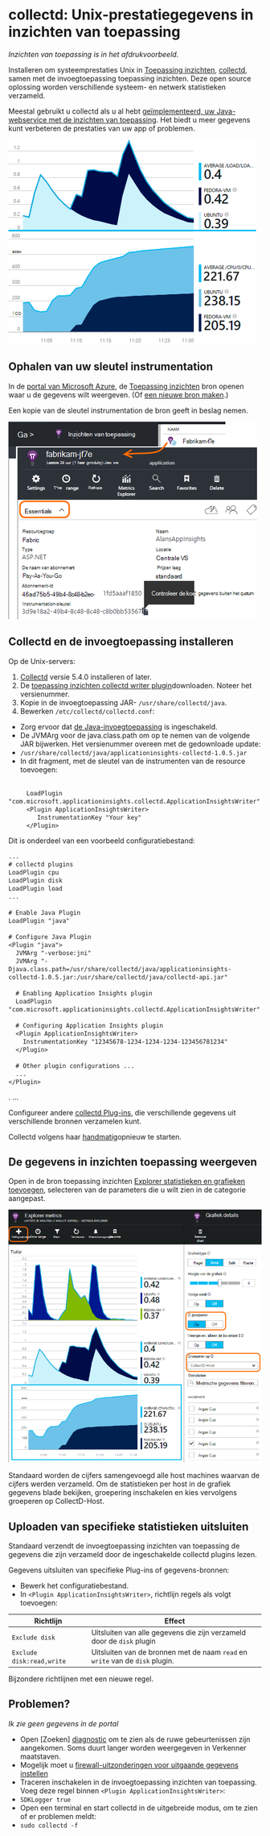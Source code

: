 <properties 
    pageTitle="collectd: perf stats voor Java op Unix in inzichten van toepassing" 
    description="Uitgebreide controle van uw Java-website met de invoegtoepassing CollectD voor toepassing inzichten" 
    services="application-insights" 
    documentationCenter="java"
    authors="alancameronwills" 
    manager="douge"/>

<tags 
    ms.service="application-insights" 
    ms.workload="tbd" 
    ms.tgt_pltfrm="ibiza" 
    ms.devlang="na" 
    ms.topic="article" 
    ms.date="08/24/2016" 
    ms.author="awills"/>
 
# <a name="collectd-unix-performance-metrics-in-application-insights"></a>collectd: Unix-prestatiegegevens in inzichten van toepassing

*Inzichten van toepassing is in het afdrukvoorbeeld.*

Installeren om systeemprestaties Unix in [Toepassing inzichten](app-insights-overview.md), [collectd](http://collectd.org/), samen met de invoegtoepassing toepassing inzichten. Deze open source oplossing worden verschillende systeem- en netwerk statistieken verzameld.

Meestal gebruikt u collectd als u al hebt [geïmplementeerd, uw Java-webservice met de inzichten van toepassing][java]. Het biedt u meer gegevens kunt verbeteren de prestaties van uw app of problemen. 

![Voorbeeld grafieken](./media/app-insights-java-collectd/sample.png)

## <a name="get-your-instrumentation-key"></a>Ophalen van uw sleutel instrumentation

In de [portal van Microsoft Azure](https://portal.azure.com), de [Toepassing inzichten](app-insights-overview.md) bron openen waar u de gegevens wilt weergeven. (Of [een nieuwe bron maken](app-insights-create-new-resource.md).)

Een kopie van de sleutel instrumentation de bron geeft in beslag nemen.

![Alle bladeren, opent u de resource en klik vervolgens in de vervolgkeuzelijst Essentials Selecteer en kopieer de sleutel Instrumentation](./media/app-insights-java-collectd/02-props.png)



## <a name="install-collectd-and-the-plug-in"></a>Collectd en de invoegtoepassing installeren

Op de Unix-servers:

1. [Collectd](http://collectd.org/) versie 5.4.0 installeren of later.
2. De [toepassing inzichten collectd writer plugin](https://aka.ms/aijavasdk)downloaden. Noteer het versienummer.
3. Kopie in de invoegtoepassing JAR- `/usr/share/collectd/java`.
3. Bewerken `/etc/collectd/collectd.conf`:
 * Zorg ervoor dat [de Java-invoegtoepassing](https://collectd.org/wiki/index.php/Plugin:Java) is ingeschakeld.
 * De JVMArg voor de java.class.path om op te nemen van de volgende JAR bijwerken. Het versienummer overeen met de gedownloade update:
  * `/usr/share/collectd/java/applicationinsights-collectd-1.0.5.jar`
 * In dit fragment, met de sleutel van de instrumenten van de resource toevoegen:

```

     LoadPlugin "com.microsoft.applicationinsights.collectd.ApplicationInsightsWriter"
     <Plugin ApplicationInsightsWriter>
        InstrumentationKey "Your key"
     </Plugin>
```

Dit is onderdeel van een voorbeeld configuratiebestand:

    ...
    # collectd plugins
    LoadPlugin cpu
    LoadPlugin disk
    LoadPlugin load
    ...

    # Enable Java Plugin
    LoadPlugin "java"

    # Configure Java Plugin
    <Plugin "java">
      JVMArg "-verbose:jni"
      JVMArg "-Djava.class.path=/usr/share/collectd/java/applicationinsights-collectd-1.0.5.jar:/usr/share/collectd/java/collectd-api.jar"

      # Enabling Application Insights plugin
      LoadPlugin "com.microsoft.applicationinsights.collectd.ApplicationInsightsWriter"
                
      # Configuring Application Insights plugin
      <Plugin ApplicationInsightsWriter>
        InstrumentationKey "12345678-1234-1234-1234-123456781234"
      </Plugin>

      # Other plugin configurations ...
      ...
    </Plugin>
.   ...

Configureer andere [collectd Plug-ins](https://collectd.org/wiki/index.php/Table_of_Plugins), die verschillende gegevens uit verschillende bronnen verzamelen kunt.

Collectd volgens haar [handmatig](https://collectd.org/wiki/index.php/First_steps)opnieuw te starten.

## <a name="view-the-data-in-application-insights"></a>De gegevens in inzichten toepassing weergeven

Open in de bron toepassing inzichten [Explorer statistieken en grafieken toevoegen][metrics], selecteren van de parameters die u wilt zien in de categorie aangepast.

![](./media/app-insights-java-collectd/result.png)

Standaard worden de cijfers samengevoegd alle host machines waarvan de cijfers werden verzameld. Om de statistieken per host in de grafiek gegevens blade bekijken, groepering inschakelen en kies vervolgens groeperen op CollectD-Host.


## <a name="to-exclude-upload-of-specific-statistics"></a>Uploaden van specifieke statistieken uitsluiten

Standaard verzendt de invoegtoepassing inzichten van toepassing de gegevens die zijn verzameld door de ingeschakelde collectd plugins lezen. 

Gegevens uitsluiten van specifieke Plug-ins of gegevens-bronnen:

* Bewerk het configuratiebestand. 
* In `<Plugin ApplicationInsightsWriter>`, richtlijn regels als volgt toevoegen:

Richtlijn | Effect
---|---
`Exclude disk` | Uitsluiten van alle gegevens die zijn verzameld door de `disk` plugin
`Exclude disk:read,write` | Uitsluiten van de bronnen met de naam `read` en `write` van de `disk` plugin.

Bijzondere richtlijnen met een nieuwe regel.


## <a name="problems"></a>Problemen?

*Ik zie geen gegevens in de portal*

* Open [Zoeken] [ diagnostic] om te zien als de ruwe gebeurtenissen zijn aangekomen. Soms duurt langer worden weergegeven in Verkenner maatstaven.
* Mogelijk moet u [firewall-uitzonderingen voor uitgaande gegevens instellen](app-insights-ip-addresses.md)
* Traceren inschakelen in de invoegtoepassing inzichten van toepassing. Voeg deze regel binnen `<Plugin ApplicationInsightsWriter>`:
 *  `SDKLogger true`
* Open een terminal en start collectd in de uitgebreide modus, om te zien of er problemen meldt:
 * `sudo collectd -f`




<!--Link references-->

[api]: app-insights-api-custom-events-metrics.md
[apiexceptions]: app-insights-api-custom-events-metrics.md#track-exception
[availability]: app-insights-monitor-web-app-availability.md
[diagnostic]: app-insights-diagnostic-search.md
[eclipse]: app-insights-java-eclipse.md
[java]: app-insights-java-get-started.md
[javalogs]: app-insights-java-trace-logs.md
[metrics]: app-insights-metrics-explorer.md
[usage]: app-insights-web-track-usage.md

 
